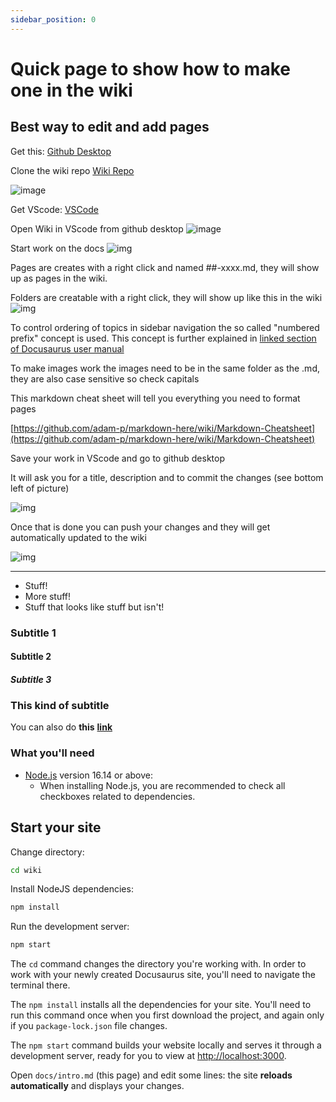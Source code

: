 ```yaml
---
sidebar_position: 0
---
```


# Quick page to show how to make one in the wiki

## Best way to edit and add pages

Get this:
[Github Desktop](https://desktop.github.com)

Clone the wiki repo
[Wiki Repo](https://github.com/FOME-Tech/wiki)

![image](Clone.JPG)

Get VScode:
[VSCode](https://code.visualstudio.com)

Open Wiki in VScode from github desktop
![image](VScode.JPG)

Start work on the docs
![img](Docs.JPG)

Pages are creates with a right click and named ##-xxxx.md, they will show up as pages in the wiki.

Folders are creatable with a right click, they will show up like this in the wiki
![img](Folder.JPG)

To control ordering of topics in sidebar navigation the so called "numbered prefix" concept is used.
This concept is further explained in [linked section of Docusaurus user manual](https://docusaurus.io/docs/sidebar/autogenerated#using-number-prefixes)

To make images work the images need to be in the same folder as the .md, they are also case sensitive so check capitals

This markdown cheat sheet will tell you everything you need to format pages

[https://github.com/adam-p/markdown-here/wiki/Markdown-Cheatsheet](https://github.com/adam-p/markdown-here/wiki/Markdown-Cheatsheet)

Save your work in VScode and go to github desktop

It will ask you for a title, description and to commit the changes (see bottom left of picture)

![img](Commit.JPG)

Once that is done you can push your changes and they will get automatically updated to the wiki

![img](Push.JPG)

---

- Stuff!
- More stuff!
- Stuff that looks like stuff but isn't!

### Subtitle 1

#### Subtitle 2

##### Subtitle 3

### This kind of subtitle

You can also do **this** **[link](https://fome.tech)**

### What you'll need

- [Node.js](https://nodejs.org/en/download/) version 16.14 or above:
  - When installing Node.js, you are recommended to check all checkboxes related to dependencies.

## Start your site

Change directory:

```bash
cd wiki
```

Install NodeJS dependencies:

```bash
npm install
```

Run the development server:

```bash
npm start
```

The `cd` command changes the directory you're working with. In order to work with your newly created Docusaurus site, you'll need to navigate the terminal there.

The `npm install` installs all the dependencies for your site. You'll need to run this command once when you first download the project, and again only if you `package-lock.json` file changes.

The `npm start` command builds your website locally and serves it through a development server, ready for you to view at [http://localhost:3000](http://localhost:3000).

Open `docs/intro.md` (this page) and edit some lines: the site **reloads automatically** and displays your changes.
